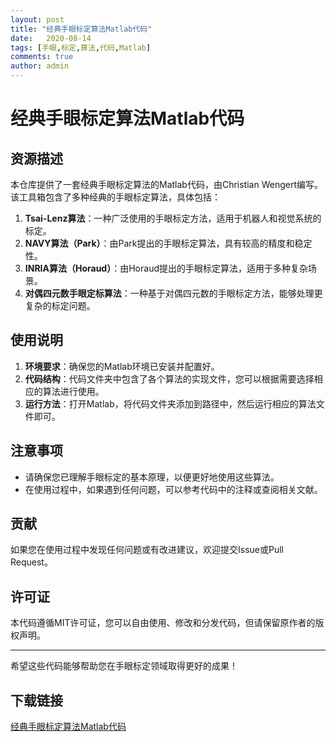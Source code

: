 ```yaml
---
layout: post
title: "经典手眼标定算法Matlab代码"
date:   2020-08-14
tags: [手眼,标定,算法,代码,Matlab]
comments: true
author: admin
---
```

# 经典手眼标定算法Matlab代码

## 资源描述

本仓库提供了一套经典手眼标定算法的Matlab代码，由Christian Wengert编写。该工具箱包含了多种经典的手眼标定算法，具体包括：

1. **Tsai-Lenz算法**：一种广泛使用的手眼标定方法，适用于机器人和视觉系统的标定。
2. **NAVY算法（Park）**：由Park提出的手眼标定算法，具有较高的精度和稳定性。
3. **INRIA算法（Horaud）**：由Horaud提出的手眼标定算法，适用于多种复杂场景。
4. **对偶四元数手眼定标算法**：一种基于对偶四元数的手眼标定方法，能够处理更复杂的标定问题。

## 使用说明

1. **环境要求**：确保您的Matlab环境已安装并配置好。
2. **代码结构**：代码文件夹中包含了各个算法的实现文件，您可以根据需要选择相应的算法进行使用。
3. **运行方法**：打开Matlab，将代码文件夹添加到路径中，然后运行相应的算法文件即可。

## 注意事项

- 请确保您已理解手眼标定的基本原理，以便更好地使用这些算法。
- 在使用过程中，如果遇到任何问题，可以参考代码中的注释或查阅相关文献。

## 贡献

如果您在使用过程中发现任何问题或有改进建议，欢迎提交Issue或Pull Request。

## 许可证

本代码遵循MIT许可证，您可以自由使用、修改和分发代码，但请保留原作者的版权声明。

---

希望这些代码能够帮助您在手眼标定领域取得更好的成果！

## 下载链接

[经典手眼标定算法Matlab代码](https://pan.quark.cn/s/36f873fdb2fd)